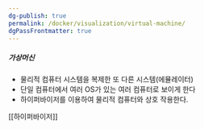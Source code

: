 ```yaml
---
dg-publish: true
permalink: /docker/visualization/virtual-machine/
dgPassFrontmatter: true
---
```

##### 가상머신

-   물리적 컴퓨터 시스템을 복제한 또 다른 시스템(에뮬레이터)
-   단일 컴퓨터에서 여러 OS가 있는 여러 컴퓨터로 보이게 한다
-   하이퍼바이저를 이용하여 물리적 컴퓨터와 상호 작용한다.

[[하이퍼바이저]]
